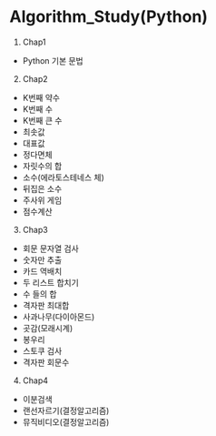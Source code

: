 # Algorithm_Study(Python)
1. Chap1
- Python 기본 문법
2. Chap2
- K번째 약수
- K번째 수
- K번째 큰 수
- 최솟값
- 대표값
- 정다면체
- 자릿수의 합
- 소수(에라토스테네스 체)
- 뒤집은 소수
- 주사위 게임
- 점수계산
3. Chap3
- 회문 문자열 검사
- 숫자만 추출
- 카드 역배치
- 두 리스트 합치기
- 수 들의 합
- 격자판 최대합
- 사과나무(다이아몬드)
- 곳감(모래시계)
- 봉우리
- 스토쿠 검사
- 격자판 회문수
4. Chap4
- 이분검색
- 랜선자르기(결정알고리즘)
- 뮤직비디오(결정알고리즘)
